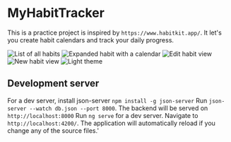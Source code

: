 # MyHabitTracker

This is a practice project is inspired by `https://www.habitkit.app/`.
It let's you create habit calendars and track your daily progress.

![List of all habits](/assets/habit_list.PNG)
![Expanded habit with a calendar](/assets/expanded_habit.PNG)
![Edit habit view](/assets/edit_habit.PNG)
![New habit view](/assets/new_habit.PNG)
![Light  theme](/assets/light_theme.PNG)

## Development server

For a dev server, install json-server `npm install -g json-server`
Run `json-server --watch db.json --port 8000`. The backend will be served on `http://localhost:8000`
Run `ng serve` for a dev server. Navigate to `http://localhost:4200/`. The application will automatically reload if you change any of the source files.'
